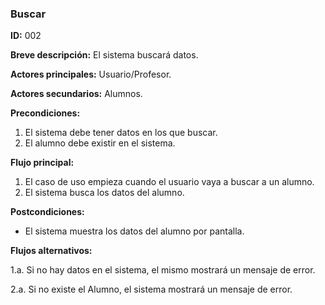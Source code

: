 ### Buscar

**ID:** 002

**Breve descripción:** El sistema buscará datos.

**Actores principales:** Usuario/Profesor.

**Actores secundarios:** Alumnos.

**Precondiciones:**

1. El sistema debe tener datos en los que buscar.
2. El alumno debe existir en el sistema. 

**Flujo principal:**
1. El caso de uso empieza cuando el usuario vaya a buscar a un alumno.
2. El sistema busca los datos del alumno.

**Postcondiciones:**
* El sistema muestra los datos del alumno por pantalla.

**Flujos alternativos:**

1.a. Si no hay datos en el sistema, el mismo mostrará un mensaje de error.

2.a. Si no existe el Alumno, el sistema mostrará un mensaje de error.
